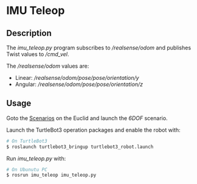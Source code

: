 # IMU Teleop 

## Description

The *imu_teleop.py* program subscribes to */realsense/odom* and publishes Twist values to
*/cmd_vel*. 

The */realsense/odom* values are:
* Linear: */realsense/odom/pose/pose/orientation/y* 
* Angular: */realsense/odom/pose/pose/orientation/z*


## Usage

Goto the [Scenarios](http://euclid.local/#config/scenarios) on the Euclid and launch the *6DOF* scenario.

Launch the TurtleBot3 operation packages and enable the robot with:
```bash
# On TurtleBot3
$ roslaunch turtlebot3_bringup turtlebot3_robot.launch
```

Run *imu_teleop.py* with: 
```bash
# On Ubunutu PC
$ rosrun imu_teleop imu_teleop.py
```

